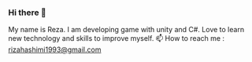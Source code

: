 ### Hi there 👋<br/>
My name is Reza. I am developing game with unity and C#. Love to learn new technology and skills to improve myself.
📫 How to reach me : rizahashimi1993@gmail.com
<!--
**RezaHashemi-9372/RezaHashemi-9372** is a ✨ _special_ ✨ repository because its `README.md` (this file) appears on your GitHub profile.

Here are some ideas to get you started:

- 🔭 I’m currently working on ...
- 🌱 I’m currently learning ...
- 👯 I’m looking to collaborate on ...
- 🤔 I’m looking for help with ...
- 💬 Ask me about ...
- 📫 How to reach me: ...
- 😄 Pronouns: ...
- ⚡ Fun fact: ...
-->
